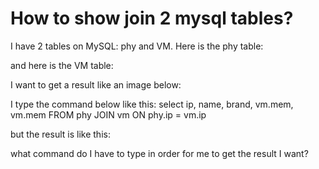 
# How to show join 2 mysql tables?

I have 2 tables on MySQL: phy and VM.
Here is the phy table:

and here is the VM table:

I want to get a result like an image below:

I type the command below like this:
select ip, name, brand, vm.mem, vm.mem FROM phy JOIN vm ON phy.ip = vm.ip

but the result is like this:

what command do I have to type in order for me to get the result I want?

        